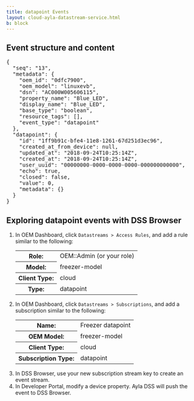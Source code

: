 ```yaml
---
title: datapoint Events
layout: cloud-ayla-datastream-service.html
b: block
---
```


## Event structure and content

<pre>
{
  "seq": "13",
  "metadata": {
    "oem_id": "0dfc7900",
    "oem_model": "linuxevb",
    "dsn": "AC000W005606115",
    "property_name": "Blue_LED",
    "display_name": "Blue_LED",
    "base_type": "boolean",
    "resource_tags": [],
    "event_type": "datapoint"
  },
  "datapoint": {
    "id": "1ff9b91c-bfe4-11e8-1261-67d251d3ec96",
    "created_at_from_device": null,
    "updated_at": "2018-09-24T10:25:14Z",
    "created_at": "2018-09-24T10:25:14Z",
    "user_uuid": "00000000-0000-0000-0000-000000000000",
    "echo": true,
    "closed": false,
    "value": 0,
    "metadata": {}
  }
}
</pre>

## Exploring datapoint events with DSS Browser

<ol>
<li>In OEM Dashboard, click <code>Datastreams &gt; Access Rules</code>, and add a rule similar to the following:
<table class="key-value-table">
<tr>
<th>Role:</th>
<td>OEM::Admin (or your role)</td>
</tr>
<tr>
<th>Model:</th>
<td>freezer-model</td>
</tr>
<tr>
<th>Client Type:</th>
<td>cloud</td>
</tr>
<tr>
<th>Type:</th>
<td>datapoint</td>
</tr>
</table>
<li>In OEM Dashboard, click <code>Datastreams &gt; Subscriptions</code>, and add a subscription similar to the following:
<table class="key-value-table">
<tr>
<th>Name:</th>
<td>Freezer datapoint</td>
</tr>
<tr>
<th>OEM Model:</th>
<td>freezer-model</td>
</tr>
<tr>
<th>Client Type:</th>
<td>cloud</td>
</tr>
<tr>
<th>Subscription Type:</th>
<td>datapoint</td>
</tr>
</table>
</li>
<li>In DSS Browser, use your new subscription stream key to create an event stream.</li>
<li>In Developer Portal, modify a device property. Ayla DSS will push the event to DSS Browser.</li>
</ol>